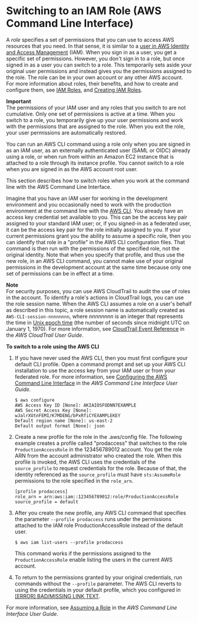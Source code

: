 # Switching to an IAM Role \(AWS Command Line Interface\)<a name="id_roles_use_switch-role-cli"></a>

A *role* specifies a set of permissions that you can use to access AWS resources that you need\. In that sense, it is similar to a [user in AWS Identity and Access Management](http://alpha-docs-aws.amazon.com/IAM/latest/UserGuide/id.html) \(IAM\)\. When you sign in as a user, you get a specific set of permissions\. However, you don't sign in to a role, but once signed in as a user you can switch to a role\. This temporarily sets aside your original user permissions and instead gives you the permissions assigned to the role\. The role can be in your own account or any other AWS account\. For more information about roles, their benefits, and how to create and configure them, see [IAM Roles](id_roles.md), and [Creating IAM Roles](id_roles_create.md)\.

**Important**  
The permissions of your IAM user and any roles that you switch to are not cumulative\. Only one set of permissions is active at a time\. When you switch to a role, you temporarily give up your user permissions and work with the permissions that are assigned to the role\. When you exit the role, your user permissions are automatically restored\.

You can run an AWS CLI command using a role only when you are signed in as an IAM user, as an externally authenticated user \(SAML or OIDC\) already using a role, or when run from within an Amazon EC2 instance that is attached to a role through its instance profile\. You cannot switch to a role when you are signed in as the AWS account root user\.

This section describes how to switch roles when you work at the command line with the AWS Command Line Interface\.

Imagine that you have an IAM user for working in the development environment and you occasionally need to work with the production environment at the command line with the [AWS CLI](http://aws.amazon.com/cli/)\. You already have an access key credential set available to you\. This can be the access key pair assigned to your standard IAM user; or, if you signed\-in as a federated user, it can be the access key pair for the role initially assigned to you\. If your current permissions grant you the ability to assume a specific role, then you can identify that role in a "profile" in the AWS CLI configuration files\. That command is then run with the permissions of the specified role, not the original identity\. Note that when you specify that profile, and thus use the new role, in an AWS CLI command, you cannot make use of your original permissions in the development account at the same time because only one set of permissions can be in effect at a time\.

**Note**  
For security purposes, you can use AWS CloudTrail to audit the use of roles in the account\. To identify a role's actions in CloudTrail logs, you can use the role session name\. When the AWS CLI assumes a role on a user's behalf as described in this topic, a role session name is automatically created as `AWS-CLI-session-nnnnnnnn`, where *nnnnnnnn* is an integer that represents the time in [Unix epoch time](http://wikipedia.org/wiki/Unix_time) \(the number of seconds since midnight UTC on January 1, 1970\)\. For more information, see [CloudTrail Event Reference](http://alpha-docs-aws.amazon.com/awscloudtrail/latest/userguide/eventreference.html) in the *AWS CloudTrail User Guide*\.

**To switch to a role using the AWS CLI**

1. If you have never used the AWS CLI, then you must first configure your default CLI profile\. Open a command prompt and set up your AWS CLI installation to use the access key from your IAM user or from your federated role\. For more information, see [Configuring the AWS Command Line Interface](http://alpha-docs-aws.amazon.com/cli/latest/userguide/cli-chap-getting-started.html#cli-quick-configuration) in the *AWS Command Line Interface User Guide*\.

   ```
   $ aws configure
   AWS Access Key ID [None]: AKIAIOSFODNN7EXAMPLE
   AWS Secret Access Key [None]: wJalrXUtnFEMI/K7MDENG/bPxRfiCYEXAMPLEKEY
   Default region name [None]: us-east-2
   Default output format [None]: json
   ```

1. Create a new profile for the role in the \.aws/config file\. The following example creates a profile called "prodaccess" that switches to the role `ProductionAccessRole` in the 123456789012 account\. You get the role ARN from the account administrator who created the role\. When this profile is invoked, the AWS CLI uses the credentials of the `source_profile` to request credentials for the role\. Because of that, the identity referenced as the `source_profile` must have `sts:AssumeRole` permissions to the role specified in the `role_arn`\.

   ```
   [profile prodaccess]
   role_arn = arn:aws:iam::123456789012:role/ProductionAccessRole
   source_profile = default
   ```

1. After you create the new profile, any AWS CLI command that specifies the parameter `--profile prodaccess` runs under the permissions attached to the IAM role ProductionAccessRole instead of the default user\.

   ```
   $ aws iam list-users --profile prodaccess
   ```

   This command works if the permissions assigned to the `ProductionAccessRole` enable listing the users in the current AWS account\.

1. To return to the permissions granted by your original credentials, run commands without the `--profile` parameter\. The AWS CLI reverts to using the credentials in your default profile, which you configured in [[ERROR] BAD/MISSING LINK TEXT](#step-configure-default)\.

For more information, see [Assuming a Role](http://alpha-docs-aws.amazon.com/cli/latest/userguide/cli-roles.html) in the *AWS Command Line Interface User Guide*\.